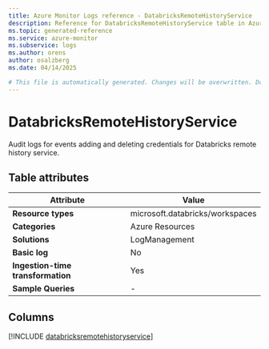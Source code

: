 ```yaml
---
title: Azure Monitor Logs reference - DatabricksRemoteHistoryService
description: Reference for DatabricksRemoteHistoryService table in Azure Monitor Logs.
ms.topic: generated-reference
ms.service: azure-monitor
ms.subservice: logs
ms.author: orens
author: osalzberg
ms.date: 04/14/2025

# This file is automatically generated. Changes will be overwritten. Do not change this file directly.
---
```


# DatabricksRemoteHistoryService

Audit logs for events adding and deleting credentials for Databricks remote history service.


## Table attributes

|Attribute|Value|
|---|---|
|**Resource types**|microsoft.databricks/workspaces|
|**Categories**|Azure Resources|
|**Solutions**| LogManagement|
|**Basic log**|No|
|**Ingestion-time transformation**|Yes|
|**Sample Queries**|-|



## Columns
  
[!INCLUDE [databricksremotehistoryservice](~/reusable-content/ce-skilling/azure/includes/azure-monitor/reference/tables/databricksremotehistoryservice-include.md)]
